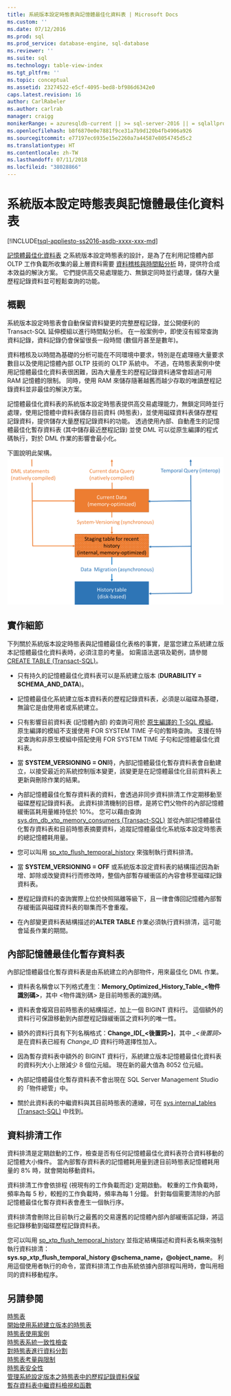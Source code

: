 ```yaml
---
title: 系統版本設定時態表與記憶體最佳化資料表 | Microsoft Docs
ms.custom: ''
ms.date: 07/12/2016
ms.prod: sql
ms.prod_service: database-engine, sql-database
ms.reviewer: ''
ms.suite: sql
ms.technology: table-view-index
ms.tgt_pltfrm: ''
ms.topic: conceptual
ms.assetid: 23274522-e5cf-4095-bed8-bf986d6342e0
caps.latest.revision: 16
author: CarlRabeler
ms.author: carlrab
manager: craigg
monikerRange: = azuresqldb-current || >= sql-server-2016 || = sqlallproducts-allversions
ms.openlocfilehash: b8f6870e0e7881f9ce31a7b9d120b4fb4906a926
ms.sourcegitcommit: e77197ec6935e15e2260a7a44587e8054745d5c2
ms.translationtype: HT
ms.contentlocale: zh-TW
ms.lasthandoff: 07/11/2018
ms.locfileid: "38028866"
---
```

# <a name="system-versioned-temporal-tables-with-memory-optimized-tables"></a>系統版本設定時態表與記憶體最佳化資料表
[!INCLUDE[tsql-appliesto-ss2016-asdb-xxxx-xxx-md](../../includes/tsql-appliesto-ss2016-asdb-xxxx-xxx-md.md)]

  [記憶體最佳化資料表](../../relational-databases/in-memory-oltp/memory-optimized-tables.md) 之系統版本設定時態表的設計，是為了在利用記憶體內部 OLTP 工作負載所收集的最上層資料需要 [資料稽核與時間點分析](http://msdn.microsoft.com/library/mt631669.aspx) 時，提供符合成本效益的解決方案。 它們提供高交易處理能力、無鎖定同時並行處理，儲存大量歷程記錄資料並可輕鬆查詢的功能。  
  
## <a name="overview"></a>概觀  
 系統版本設定時態表會自動保留資料變更的完整歷程記錄，並公開便利的 Transact-SQL 延伸模組以進行時間點分析。 在一般案例中，即使沒有經常查詢資料記錄，資料記錄仍會保留很長一段時間 (數個月甚至是數年)。  
  
 資料稽核及以時間為基礎的分析可能在不同環境中要求，特別是在處理極大量要求數目以及使用記憶體內部 OLTP 技術的 OLTP 系統中。 不過，在時態表案例中使用記憶體最佳化資料表很困難，因為大量產生的歷程記錄資料通常會超過可用 RAM 記憶體的限制。 同時，使用 RAM 來儲存隨著越舊而越少存取的唯讀歷程記錄資料並非最佳的解決方案。  
  
 記憶體最佳化資料表的系統版本設定時態表提供高交易處理能力，無鎖定同時並行處理，使用記憶體中資料表儲存目前資料 (時態表)，並使用磁碟資料表儲存歷程記錄資料，提供儲存大量歷程記錄資料的功能。 透過使用內部、自動產生的記憶體最佳化暫存資料表 (其中儲存最近歷程記錄) 並使 DML 可以從原生編譯的程式碼執行，對於 DML 作業的影響會最小化。  
  
 下圖說明此架構。![暫時的記憶體內部架構](../../relational-databases/tables/media/temporal-in-memory-architecture.png "暫時的記憶體內部架構")  
  
## <a name="implementation-details"></a>實作細節  
 下列關於系統版本設定時態表與記憶體最佳化表格的事實，是當您建立系統建立版本記憶體最佳化資料表時，必須注意的考量。 如需語法選項及範例，請參閱 [CREATE TABLE &#40;Transact-SQL&#41;](../../t-sql/statements/create-table-transact-sql.md)。  
  
-   只有持久的記憶體最佳化資料表可以是系統建立版本 (**DURABILITY = SCHEMA_AND_DATA**)。  
  
-   記憶體最佳化系統建立版本資料表的歷程記錄資料表，必須是以磁碟為基礎，無論它是由使用者或系統建立。  
  
-   只有影響目前資料表 (記憶體內部) 的查詢可用於 [原生編譯的 T-SQL 模組](https://msdn.microsoft.com/en-us/library/dn133184.aspx)。 原生編譯的模組不支援使用 FOR SYSTEM TIME 子句的暫時查詢。 支援在特定查詢和非原生模組中搭配使用 FOR SYSTEM TIME 子句和記憶體最佳化資料表。  
  
-   當 **SYSTEM_VERSIONING = ON**時，內部記憶體最佳化暫存資料表會自動建立，以接受最近的系統控制版本變更，該變更是在記憶體最佳化目前資料表上更新與刪除作業的結果。  
  
-   內部記憶體最佳化暫存資料表的資料，會透過非同步資料排清工作定期移動至磁碟歷程記錄資料表。 此資料排清機制的目標，是將它們父物件的內部記憶體緩衝區耗用量維持低於 10%。 您可以藉由查詢 [sys.dm_db_xtp_memory_consumers &#40;Transact-SQL&#41;](../../relational-databases/system-dynamic-management-views/sys-dm-db-xtp-memory-consumers-transact-sql.md) 並從內部記憶體最佳化暫存資料表和目前時態表摘要資料，追蹤記憶體最佳化系統版本設定時態表的總記憶體耗用量。  
  
-   您可以叫用 [sp_xtp_flush_temporal_history](../../relational-databases/system-stored-procedures/temporal-table-sp-xtp-flush-temporal-history.md) 來強制執行資料排清。  
  
-   當 **SYSTEM_VERSIONING = OFF** 或系統版本設定資料表的結構描述因為新增、卸除或改變資料行而修改時，整個內部暫存緩衝區的內容會移至磁碟記錄資料表。  
  
-   歷程記錄資料的查詢實際上位於快照隔離等級下，且一律會傳回記憶體內部暫存緩衝區與磁碟資料表的聯集而不會重複。   
  
-   在內部變更資料表結構描述的**ALTER TABLE** 作業必須執行資料排清，這可能會延長作業的期間。  
  
## <a name="the-internal-memory-optimized-staging-table"></a>內部記憶體最佳化暫存資料表  
 內部記憶體最佳化暫存資料表是由系統建立的內部物件，用來最佳化 DML 作業。  
  
-   資料表名稱會以下列格式產生：**Memory_Optimized_History_Table_<物件識別碼>**，其中 <物件識別碼> 是目前時態表的識別碼。  
  
-   資料表會複寫目前時態表的結構描述，加上一個 BIGINT 資料行。 這個額外的資料行可保證移動到內部歷程記錄緩衝區之資料列的唯一性。  
  
-   額外的資料行具有下列名稱格式：**Change_ID[_<後置詞>]**，其中 *_\<後置詞>* 是在資料表已經有 *Change_ID* 資料行時選擇性加入。  
  
-   因為暫存資料表中額外的 BIGINT 資料行，系統建立版本記憶體最佳化資料表的資料列大小上限減少 8 個位元組。 現在新的最大值為 8052 位元組。  
  
-   內部記憶體最佳化暫存資料表不會出現在 SQL Server Management Studio 的「物件總管」中。  
  
-   關於此資料表的中繼資料與其目前時態表的連線，可在 [sys.internal_tables &#40;Transact-SQL&#41;](../../relational-databases/system-catalog-views/sys-internal-tables-transact-sql.md) 中找到。  
  
## <a name="the-data-flush-task"></a>資料排清工作  
 資料排清是定期啟動的工作，檢查是否有任何記憶體最佳化資料表符合資料移動的記憶體大小條件。 當內部暫存資料表的記憶體耗用量到達目前時態表記憶體耗用量的 8% 時，就會開始移動資料。  
  
 資料排清工作會依排程 (視現有的工作負載而定) 定期啟動。 較重的工作負載時，頻率為每 5 秒，較輕的工作負載時，頻率為每 1 分鐘。 針對每個需要清除的內部記憶體最佳化暫存資料表會產生一個執行序。  
  
 資料排清會刪除比目前執行之最舊的交易還舊的記憶體內部內部緩衝區記錄，將這些記錄移動到磁碟歷程記錄資料表。  
  
 您可以叫用 [sp_xtp_flush_temporal_history](../../relational-databases/system-stored-procedures/temporal-table-sp-xtp-flush-temporal-history.md) 並指定結構描述和資料表名稱來強制執行資料排清：   
**sys.sp_xtp_flush_temporal_history @schema_name，@object_name**。 利用這個使用者執行的命令，當資料排清工作由系統依據內部排程叫用時，會叫用相同的資料移動程序。  
  
## <a name="see-also"></a>另請參閱  
 [時態表](../../relational-databases/tables/temporal-tables.md)   
 [開始使用系統建立版本的時態表](../../relational-databases/tables/getting-started-with-system-versioned-temporal-tables.md)   
 [時態表使用案例](../../relational-databases/tables/temporal-table-usage-scenarios.md)   
 [時態表系統一致性檢查](../../relational-databases/tables/temporal-table-system-consistency-checks.md)   
 [對時態表進行資料分割](../../relational-databases/tables/partitioning-with-temporal-tables.md)   
 [時態表考量與限制](../../relational-databases/tables/temporal-table-considerations-and-limitations.md)   
 [時態表安全性](../../relational-databases/tables/temporal-table-security.md)   
 [管理系統設定版本之時態表中的歷程記錄資料保留](../../relational-databases/tables/manage-retention-of-historical-data-in-system-versioned-temporal-tables.md)   
 [暫存資料表中繼資料檢視和函數](../../relational-databases/tables/temporal-table-metadata-views-and-functions.md)  
  
  
